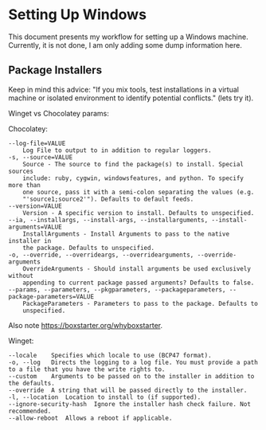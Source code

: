 # Setting Up Windows

This document presents my workflow for setting up a Windows machine. Currently, it is not done, I am only adding some dump information here.



## Package Installers

Keep in mind this advice: "If you mix tools, test installations in a virtual machine or isolated environment to identify potential conflicts." (lets try it).

Winget vs Chocolatey params:

Chocolatey:

```
--log-file=VALUE
	Log File to output to in addition to regular loggers.
-s, --source=VALUE
	Source - The source to find the package(s) to install. Special sources 
	include: ruby, cygwin, windowsfeatures, and python. To specify more than 
	one source, pass it with a semi-colon separating the values (e.g. 
	"'source1;source2'"). Defaults to default feeds.
--version=VALUE
	Version - A specific version to install. Defaults to unspecified.
--ia, --installargs, --install-args, --installarguments, --install-arguments=VALUE
	InstallArguments - Install Arguments to pass to the native installer in 
	the package. Defaults to unspecified.
-o, --override, --overrideargs, --overridearguments, --override-arguments
	OverrideArguments - Should install arguments be used exclusively without 
	appending to current package passed arguments? Defaults to false.
--params, --parameters, --pkgparameters, --packageparameters, --package-parameters=VALUE
	PackageParameters - Parameters to pass to the package. Defaults to 
	unspecified.
```

Also note https://boxstarter.org/whyboxstarter.

Winget:

```
--locale	Specifies which locale to use (BCP47 format).
-o, --log	Directs the logging to a log file. You must provide a path to a file that you have the write rights to.
--custom	Arguments to be passed on to the installer in addition to the defaults.
--override	A string that will be passed directly to the installer.
-l, --location	Location to install to (if supported).
--ignore-security-hash	Ignore the installer hash check failure. Not recommended.
--allow-reboot	Allows a reboot if applicable.
```

